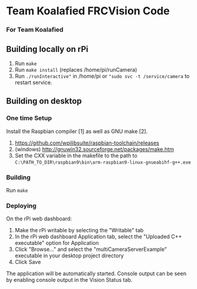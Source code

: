 # Team Koalafied FRCVision Code
### For Team Koalafied
## Building locally on rPi
1. Run ```make```
2. Run ```make install``` (replaces /home/pi/runCamera)
3. Run ```./runInteractive"``` in /home/pi or ```"sudo svc -t /service/camera``` to
   restart service.

## Building on desktop
### One time Setup
Install the Raspbian compiler [1] as well as GNU make [2].
1. https://github.com/wpilibsuite/raspbian-toolchain/releases
2. (windows) http://gnuwin32.sourceforge.net/packages/make.htm
3. Set the CXX variable in the makefile to the path to ```C:\PATH_TO_DIR\raspbian9\bin\arm-raspbian9-linux-gnueabihf-g++.exe```

### Building
Run ```make```
### Deploying
On the rPi web dashboard:

1. Make the rPi writable by selecting the "Writable" tab
2. In the rPi web dashboard Application tab, select the
   "Uploaded C++ executable" option for Application
3. Click "Browse..." and select the "multiCameraServerExample" executable in
   your desktop project directory
4. Click Save

The application will be automatically started.  Console output can be seen by
enabling console output in the Vision Status tab.
